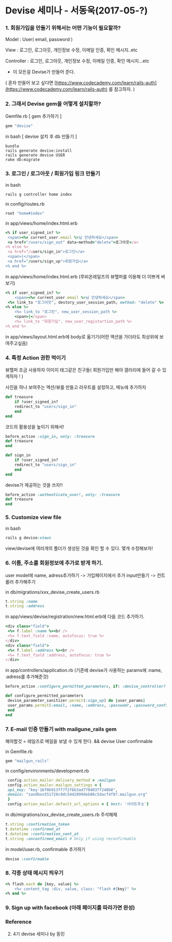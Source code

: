 # Devise 세미나 - 서동욱(2017-05-?)

### 1. 회원가입을 만들기 위해서는 어떤 기능이 필요할까?

Model : User( email, password )

View : 로그인, 로그아웃, 개인정보 수정, 이메일 인증, 확인 메시지..etc

Controller : 로그인, 로그아웃, 개인정보 수정, 이메일 인증, 확인 메시지...etc

- 이 모든걸 Devise가 만들어 준다. 

( 혼자 만들어 보고 싶다면 [https://www.codecademy.com/learn/rails-auth](https://www.codecademy.com/learn/rails-auth) 를 참고하자. )

### 2. 그래서 Devise gem을 어떻게 설치할까?

[](https://github.com/plataformatec/devise)

Gemfile.rb [ gem 추가하기 ]

```ruby
gem "devise"
```

in bash [ devise 설치 후 db 만들기 ]

	bundle
	rails generate devise:install
	rails generate devise USER
	rake db:migrate 

### 3. 로그인 / 로그아웃 / 회원가입 링크 만들기

in bash

```con
rails g controller home index
```

in config/routes.rb

```ruby
root "home#index"
```

in app/views/home/index.html.erb 

```ruby
<% if user_signed_in? %>
 <span><%= current_user.email %>님 안녕하세요</span>
 <a href="/users/sign_out" data-method="delete">로그아웃</a>
<% else %>
 <a href="/users/sign_in">로그인</a>
 <span>|</span>
 <a href="/users/sign_up">회원가입</a>
<% end %>
```

in app/views/home/index.html.erb (루비온레일즈의 뷰헬퍼를 이용해 더 이쁘게 써보기)

```ruby
<% if user_signed_in? %>
	<span><%= current_user.email %>님 안녕하세요</span>
 <%= link_to "로그아웃", destory_user_session_path, method: "delete" %>
<% else %>
	<%= link_to "로그인", new_user_session_path %>
	<span>|</span>	
	<%= link_to "회원가입", new_user_registartion_path %> 
<% end %>
```

in app/views/layout.html.erb에 body로 옮기기(어떤 액션을 가더라도 최상위에 보여주고싶음)

### 4. 특정 Action 권한 먹이기

뷰헬퍼 조금 사용하자 이미지 태그같은 친구들( 회원가입만 해야 갤러리에 들어 갈 수 있게하자 ! )

사진을 하나 보여주는 액션/뷰를 만들고 라우트를 설정하고, 메뉴에 추가하자

```ruby
def treasure
	if !user_signed_in?
 	redirect_to "users/sign_in"
	end	
end
```

코드의 활용성을 높이기 위해서!


```ruby
before_action :sign_in, only: :treasure
def treasure	
end

def sign_in
	if !user_signed_in?
 	redirect_to "users/sign_in"
	end	
end
```

devise가 제공하는 것을 쓰자!!


```ruby
before_action :authenticate_user!, only: :treasure
def treasure	
end
```

### 5. Customize view file

in bash

```ruby
rails g devise:views
```

view/devise에 여러개의 폴더가 생성된 것을 확인 할 수 있다. 몇개 수정해보자!

### 6. 이름, 주소를 회원정보에 추가로 받게 하기.

user model에 name, adress추가하기 -> 가입페이지에서 추가 input만들기 -> 컨트롤러 추가해주기

in db/migrations/xxx_devise_create_users.rb 

```ruby
t.string :name
t.string :address
```

in app/views/devise/registration/new.html.erb에 다음 코드 추가하기. 

```ruby
<div class="field"> 
 <%= f.label :name %><br /> 
 <%= f.text_field :name, autofocus: true %> 
</div> 
<div class="field"> 
 <%= f.label :address %><br /> 
 <%= f.text_field :address, autofocus: true %> 
</div> 
```

in app/controllers/application.rb (기존에 devise가 사용하는 params에 :name, :adress를 추가해준것)

```ruby
before_action :configure_permitted_parameters, if: :devise_controller?
```

```ruby
def configure_permitted_parameters
 devise_parameter_sanitizer.permit(:sign_up) do |user_params|
 user_params.permit(:email, :name, :address, :passwodr, :password_confirmation)
 end
end
```

### 7. E-mail 인증 만들기 with mailgune_rails gem

해야할것 = 레일즈로 메일을 보낼 수 있게 한다. && devise User confirmable 

[](https://github.com/jorgemanrubia/mailgun_rails)

in Gemfile.rb

```ruby
gem "mailgun_rails"
```

in config/environments/development.rb

```ruby
 config.action_mailer.delivery_method = :mailgun
 config.action_mailer.mailgun_settings = {
 api_key: "key-1bf0b913ff7f2fbb3ad7704037f240b8",
 domain: "sandbox551728c9dc5442899deb86c5dacf4f07.mailgun.org"
 }
 config.action_mailer.default_url_options = { host: '사이트주소'}
```


in db/migrations/xxx_devise_create_users.rb 주석해제

```ruby
t.string :confirmation_token
t.datetime :confirmed_at
t.datetime :confirmation_sent_at
t.string :unconfirmed_email # Only if using reconfirmable
```

in model/user.rb, confirmable 추가하기

```ruby
devise :confirmable
```
### 8. 각종 상태 메시지 띄우기

```ruby
<% flash.each do |key, value| %>
	<%= content_tag :div, value, class: "flash #{key}" %>
<% end %>
```

### 9. Sign up with facebook (아래 페이지를 따라가면 완성)

[](https://github.com/plataformatec/devise/wiki/OmniAuth:-Overview)

### Reference

2. 4기 devise 세미나 by 동민
